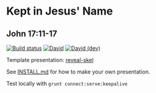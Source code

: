 # Kept in Jesus' Name
## John 17:11-17

[![Build status](https://github.com/sermons/kept/actions/workflows/build.yml/badge.svg)](https://github.com/sermons/kept/actions/workflows/build.yml)
[![David](https://img.shields.io/david/sermons/kept)](https://david-dm.org/sermons/kept)
[![David (dev)](https://img.shields.io/david/dev/sermons/kept)](https://david-dm.org/sermons/kept?type=dev)

Template presentation: [reveal-skel](https://github.com/sermons/reveal-skel)

See [INSTALL.md](INSTALL.md)
for how to make your own presentation.

Test locally with `grunt connect:serve:keepalive`
